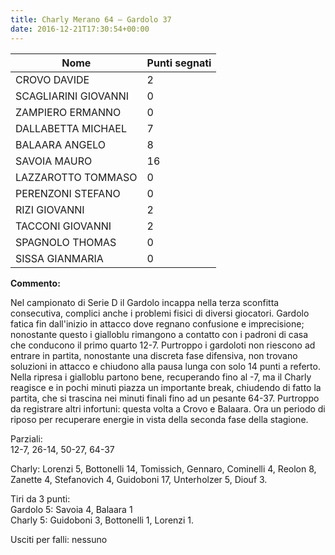 ```yaml
---
title: Charly Merano 64 – Gardolo 37
date: 2016-12-21T17:30:54+00:00
---
```

| **Nome** | **Punti segnati** |
| -------- | ----------------- |
| CROVO DAVIDE | 2 |
| SCAGLIARINI GIOVANNI | 0 |
| ZAMPIERO ERMANNO | 0 |
| DALLABETTA MICHAEL | 7 |
| BALAARA ANGELO | 8 |
| SAVOIA MAURO | 16 |
| LAZZAROTTO TOMMASO | 0 |
| PERENZONI STEFANO | 0 |
| RIZI GIOVANNI | 2 |
| TACCONI GIOVANNI | 2 |
| SPAGNOLO THOMAS | 0 |
| SISSA GIANMARIA | 0 |

**Commento:**

Nel campionato di Serie D il Gardolo incappa nella terza sconfitta consecutiva, complici anche i problemi fisici di diversi giocatori. Gardolo fatica fin dall'inizio in attacco dove regnano confusione e imprecisione; nonostante questo i gialloblu rimangono a contatto con i padroni di casa che conducono il primo quarto 12-7. Purtroppo i gardoloti non riescono ad entrare in partita, nonostante una discreta fase difensiva, non trovano soluzioni in attacco e chiudono alla pausa lunga con solo 14 punti a referto. Nella ripresa i gialloblu partono bene, recuperando fino al -7, ma il Charly reagisce e in pochi minuti piazza un importante break, chiudendo di fatto la partita, che si trascina nei minuti finali fino ad un pesante 64-37. Purtroppo da registrare altri infortuni: questa volta a Crovo e Balaara. Ora un periodo di riposo per recuperare energie in vista della seconda fase della stagione.

Parziali:  
12-7, 26-14, 50-27, 64-37

Charly: Lorenzi 5, Bottonelli 14, Tomissich, Gennaro, Cominelli 4, Reolon 8, Zanette 4, Stefanovich 4, Guidoboni 17, Unterholzer 5, Diouf 3.

Tiri da 3 punti:  
Gardolo 5: Savoia 4, Balaara 1  
Charly 5: Guidoboni 3, Bottonelli 1, Lorenzi 1.

Usciti per falli: nessuno